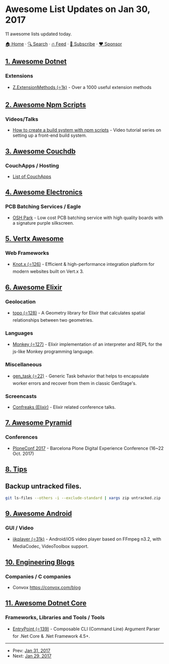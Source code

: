 # Awesome List Updates on Jan 30, 2017

11 awesome lists updated today.

[🏠 Home](/README.md) · [🔍 Search](https://www.trackawesomelist.com/search/) · [🔥 Feed](https://www.trackawesomelist.com/rss.xml) · [📮 Subscribe](https://trackawesomelist.us17.list-manage.com/subscribe?u=d2f0117aa829c83a63ec63c2f&id=36a103854c) · [❤️  Sponsor](https://github.com/sponsors/theowenyoung)



## [1. Awesome Dotnet](/content/quozd/awesome-dotnet/README.md)

### Extensions

*   [Z.ExtensionMethods (⭐1k)](https://github.com/zzzprojects/Z.ExtensionMethods) - Over a 1000 useful extension methods

## [2. Awesome Npm Scripts](/content/RyanZim/awesome-npm-scripts/README.md)

### Videos/Talks

*   [How to create a build system with npm scripts](http://www.penta-code.com/how-to-create-a-build-system-with-npm-scripts/) - Video tutorial series on setting up a front-end build system.

## [3. Awesome Couchdb](/content/quangv/awesome-couchdb/README.md)

### CouchApps / Hosting

*   [List of CouchApps](https://couchapp.readthedocs.io/en/latest/user/list-of-couchapps.html)

## [4. Awesome Electronics](/content/kitspace/awesome-electronics/README.md)

### PCB Batching Services / Eagle

*   [OSH Park](https://oshpark.com) - Low cost PCB batching service with high quality boards with a signature purple silkscreen.

## [5. Vertx Awesome](/content/vert-x3/vertx-awesome/README.md)

### Web Frameworks

*   [Knot.x (⭐126)](https://github.com/Cognifide/knotx) - Efficient & high-performance integration platform for modern websites built on Vert.x 3.

## [6. Awesome Elixir](/content/h4cc/awesome-elixir/README.md)

### Geolocation

*   [topo (⭐128)](https://github.com/pkinney/topo) - A Geometry library for Elixir that calculates spatial relationships between two geometries.

### Languages

*   [Monkey (⭐127)](https://github.com/fabrik42/writing_an_interpreter_in_elixir) - Elixir implementation of an interpreter and REPL for the js-like Monkey programming language.

### Miscellaneous

*   [gen\_task (⭐22)](https://github.com/Nebo15/gen_task) - Generic Task behavior that helps to encapsulate worker errors and recover from them in classic GenStage's.

### Screencasts

*   [Confreaks (Elixir)](http://confreaks.tv/tags/40) - Elixir related conference talks.

## [7. Awesome Pyramid](/content/uralbash/awesome-pyramid/README.md)

### Conferences

*   [PloneConf 2017](https://2017.ploneconf.org/) - Barcelona Plone Digital Experience Conference (16\~22 Oct. 2017)

## [8. Tips](/content/git-tips/tips/README.md)

## Backup untracked files.

```sh
git ls-files --others -i --exclude-standard | xargs zip untracked.zip
```

## [9. Awesome Android](/content/JStumpp/awesome-android/README.md)

### GUI / Video

*   [ijkplayer (⭐31k)](https://github.com/Bilibili/ijkplayer) - Android/iOS video player based on FFmpeg n3.2, with MediaCodec, VideoToolbox support.

## [10. Engineering Blogs](/content/kilimchoi/engineering-blogs/README.md)

### Companies / C companies

*   Convox <https://convox.com/blog>

## [11. Awesome Dotnet Core](/content/thangchung/awesome-dotnet-core/README.md)

### Frameworks, Libraries and Tools / Tools

*   [EntryPoint (⭐139)](https://github.com/Nick-Lucas/EntryPoint) - Composable CLI (Command Line) Argument Parser for .Net Core & .Net Framework 4.5+.

---

- Prev: [Jan 31, 2017](/content/2017/01/31/README.md)
- Next: [Jan 29, 2017](/content/2017/01/29/README.md)